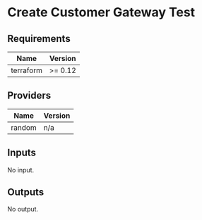 # Create Customer Gateway Test


<!-- BEGIN TFDOCS -->
## Requirements

| Name | Version |
|------|---------|
| terraform | >= 0.12 |

## Providers

| Name | Version |
|------|---------|
| random | n/a |

## Inputs

No input.

## Outputs

No output.

<!-- END TFDOCS -->
